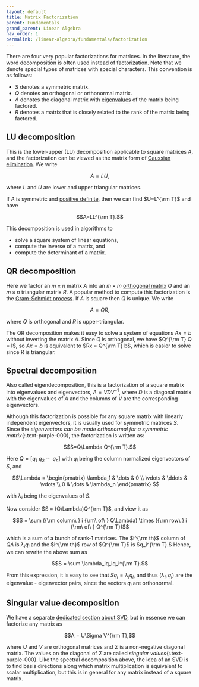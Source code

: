 ```yaml
---
layout: default
title: Matrix Factorization
parent: Fundamentals
grand_parent: Linear Algebra
nav_order: 1
permalink: /linear-algebra/fundamentals/factorization
---
```



There are four very popular factorizations for matrices. In the literature, the word <span class="text-purple-000">decomposition</span> is often used instead of <span class="text-purple-000">factorization</span>. Note that we denote special types of matrices with special characters. This convention is as follows:

- $S$ denotes a symmetric matrix.
- $Q$ denotes an orthogonal or orthonormal matrix.
- $\Lambda$ denotes the diagonal matrix with [eigenvalues](./eigenvectors) of the matrix being factored.
- $R$ denotes a matrix that is closely related to the rank of the matrix being factored.

## LU decomposition
This is the lower-upper (LU) decomposition applicable to square matrices $A$, and the factorization can be viewed as the matrix form of [Gaussian elimination](https://en.wikipedia.org/wiki/Gaussian_elimination). We write

$$A = LU,$$

where $L$ and $U$ are lower and upper triangular matrices.

If $A$ is symmetric and [positive definite](./psd), then we can find $U=L^{\rm T}$ and have

$$A=LL^{\rm T}.$$

This decomposition is used in algorithms to
- solve a square system of linear equations,
- compute the inverse of a matrix, and
- compute the determinant of a matrix.

## QR decomposition
Here we factor an $m\times n$ matrix $A$ into an $m\times m$ [orthogonal matrix](./orthogonality) $Q$ and an $m\times n$ triangular matrix $R$. A popular method to compute this factorization is the [Gram-Schmidt process](https://en.wikipedia.org/wiki/Gram%E2%80%93Schmidt_process). If $A$ is square then $Q$ is unique. We write

$$A = QR,$$

where $Q$ is orthogonal and $R$ is upper-triangular.

The QR decomposition makes it easy to solve a system of equations $Ax = b$ without inverting the matrix $A$. Since $Q$ is orthogonal, we have $Q^{\rm T} Q = I$, so $Ax=b$ is equivalent to $Rx = Q^{\rm T} b$, which is easier to solve since R is triangular.

## Spectral decomposition
Also called eigendecomposition, this is a factorization of a square matrix into eigenvalues and eigenvectors, $A=VDV^{-1}$, where $D$ is a diagonal matrix with the eigenvalues of $A$ and the columns of $V$ are the corresponding eigenvectors.

Although this factorization is possible for any square matrix with linearly independent eigenvectors, it is usually used for symmetric matrices $S$. Since the *eigenvectors can be made orthonormal for a symmetric matrix*{:.text-purple-000}, the factorization is written as:

$$S=Q\Lambda Q^{\rm T}.$$

Here $Q = [q_1\ q_2\ \cdots\ q_n]$ with $q_i$ being the column normalized eigenvectors of $S$, and

$$\Lambda = \begin{pmatrix}
    \lambda_1 & \dots & 0 \\
    \vdots & \ddots & \vdots \\
    0 & \dots & \lambda_n
    \end{pmatrix}
$$

with $\lambda_i$ being the eigenvalues of $S$.

Now consider $S = (Q\Lambda)Q^{\rm T}$, and view it as

$$S = \sum ({\rm column\ } i {\rm\ of\ } Q\Lambda) \times ({\rm row\ } i {\rm\ of\ } Q^{\rm T})$$

which is a sum of a bunch of rank-$1$ matrices. The $i^{\rm th}$ column of $Q\Lambda$ is $\lambda_iq_i$ and the $i^{\rm th}$ row of $Q^{\rm T}$ is $q_i^{\rm T}.$ Hence, we can rewrite the above sum as

$$S = \sum \lambda_iq_iq_i^{\rm T}.$$

From this expression, it is easy to see that $Sq_i = \lambda_iq_i$, and thus $(\lambda_i, q_i)$ are the eigenvalue - eigenvector pairs, since the vectors $q_i$ are orthonormal.

## Singular value decomposition
We have a separate [dedicated section about SVD](./svd), but in essence we can factorize any matrix as

$$A = U\Sigma V^{\rm T},$$

where $U$ and $V$ are orthogonal matrices and $\Sigma$ is a non-negative diagonal matrix. The values on the diagonal of $\Sigma$ are called *singular values*{:.text-purple-000}. Like the spectral decomposition above, the idea of an SVD is to find basis directions along which matrix multiplication is equivalent to scalar multiplication, but this is in general for any matrix instead of a square matrix.
